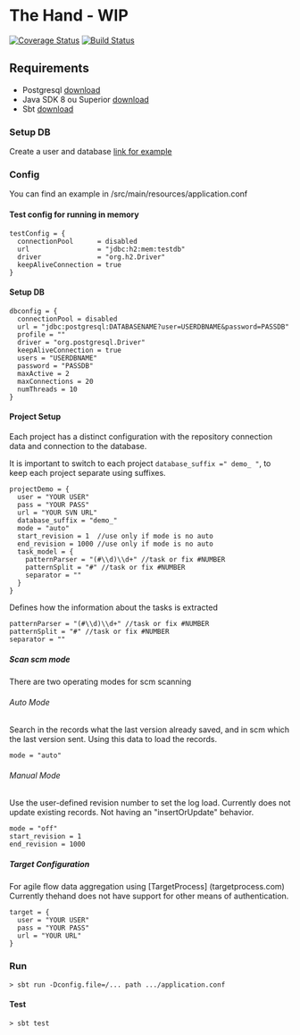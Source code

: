 # The Hand - WIP

[![Coverage Status](https://coveralls.io/repos/github/0um/thehand/badge.svg?branch=doc)](https://coveralls.io/github/0um/thehand?branch=doc)
[![Build Status](https://travis-ci.org/0um/thehand.svg?branch=master)](https://travis-ci.org/0um/thehand)

## Requirements
- Postgresql [download](https://www.postgresql.org/download/)
- Java SDK 8 ou Superior [download](https://www.oracle.com/technetwork/java/javase/downloads/index.html)
- Sbt [download](https://www.scala-sbt.org/download.html)

### Setup DB
Create a user and database
[link for example](https://www.postgresql.org/docs/8.0/static/sql-createuser.html)

### Config
You can find an example in /src/main/resources/application.conf

#### Test config for running in memory
```
testConfig = {
  connectionPool      = disabled
  url                 = "jdbc:h2:mem:testdb"
  driver              = "org.h2.Driver"
  keepAliveConnection = true
}
```

#### Setup DB
```
dbconfig = {
  connectionPool = disabled
  url = "jdbc:postgresql:DATABASENAME?user=USERDBNAME&password=PASSDB"
  profile = ""
  driver = "org.postgresql.Driver"
  keepAliveConnection = true
  users = "USERDBNAME"
  password = "PASSDB"
  maxActive = 2
  maxConnections = 20
  numThreads = 10
}
```

#### Project Setup
Each project has a distinct configuration with the repository connection data and connection to the database.

It is important to switch to each project ```database_suffix =" demo_ "```, to keep each project separate using suffixes.

```
projectDemo = {
  user = "YOUR USER"
  pass = "YOUR PASS"
  url = "YOUR SVN URL"
  database_suffix = "demo_"
  mode = "auto"
  start_revision = 1  //use only if mode is no auto
  end_revision = 1000 //use only if mode is no auto
  task_model = {
    patternParser = "(#\\d)\\d+" //task or fix #NUMBER
    patternSplit = "#" //task or fix #NUMBER
    separator = ""
  }
}
```


Defines how the information about the tasks is extracted
```
patternParser = "(#\\d)\\d+" //task or fix #NUMBER
patternSplit = "#" //task or fix #NUMBER
separator = ""
```

##### Scan scm mode
There are two operating modes for scm scanning

###### Auto Mode
Search in the records what the last version already saved, and in scm which the last version sent. Using this data to load the records.
```
mode = "auto"
```

###### Manual Mode
Use the user-defined revision number to set the log load.
Currently does not update existing records. Not having an "insertOrUpdate" behavior.
```
mode = "off"
start_revision = 1
end_revision = 1000
```

##### Target Configuration
For agile flow data aggregation using [TargetProcess] (targetprocess.com)
Currently thehand does not have support for other means of authentication.
```
target = {
  user = "YOUR USER"
  pass = "YOUR PASS"
  url = "YOUR URL"
}
```
 
### Run
```
> sbt run -Dconfig.file=/... path .../application.conf
```

#### Test
```
> sbt test
```

